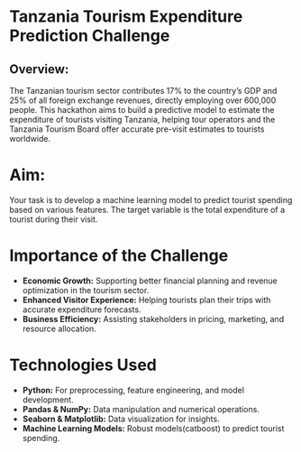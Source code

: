
# Tanzania Tourism Expenditure Prediction Challenge


## Overview: 
The Tanzanian tourism sector contributes 17% to the country’s GDP and 25% of all foreign exchange revenues, directly employing over 600,000 people. This hackathon aims to build a predictive model to estimate the expenditure of tourists visiting Tanzania, helping tour operators and the Tanzania Tourism Board offer accurate pre-visit estimates to tourists worldwide.

# Aim: 
Your task is to develop a machine learning model to predict tourist spending based on various features. The target variable is the total expenditure of a tourist during their visit.

# Importance of the Challenge
- **Economic Growth:** Supporting better financial planning and revenue optimization in the tourism sector.
- **Enhanced Visitor Experience:** Helping tourists plan their trips with accurate expenditure forecasts.
- **Business Efficiency:** Assisting stakeholders in pricing, marketing, and resource allocation.
# Technologies Used
- **Python:** For preprocessing, feature engineering, and model development.
- **Pandas & NumPy:** Data manipulation and numerical operations.
- **Seaborn & Matplotlib:** Data visualization for insights.
- **Machine Learning Models:** Robust models(catboost) to predict tourist spending.
